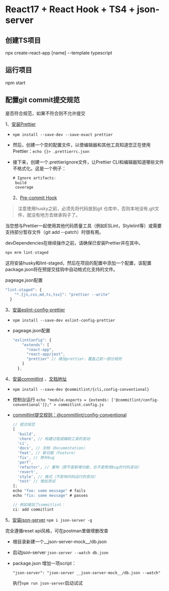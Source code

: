 # React17 + React Hook + TS4 + json-server

## 创建TS项目

npx create-react-app [name] --template typescript

## 运行项目

npm start

## 配置git commit提交规范

是否符合规范，如果不符合则不允许提交

1、[安装Prettier](https://prettier.io/docs/en/install.html)

- `npm install --save-dev --save-exact prettier`

- 然后，创建一个空的配置文件，以使编辑器和其他工具知道您正在使用Prettier：`echo {}> .prettierrc.json`

- 接下来，创建一个.prettierignore文件，让Prettier CLI和编辑器知道哪些文件不格式化。这是一个例子：

  ```js
  # Ignore artifacts:
   build
   coverage
  ```

  2、[Pre-commit Hook](https://prettier.io/docs/en/precommit.html)

> 注意使用husky之前，必须先将代码放到git 仓库中，否则本地没有.git文件，就没有地方去继承钩子了。

当您想与Prettier一起使用其他代码质量工具（例如ESLint，Stylelint等）或需要支持部分暂存文件（git add --patch）时很有用。

devDependencies在继续操作之前，请确保已安装Prettier并在其中。

```js
npx mrm lint-staged
```

这将安装husky和lint-staged，然后在项目的配置中添加一个配置，该配置package.json将在预提交挂钩中自动格式化支持的文件。

pageage.json配置

```js
"lint-staged": {
    "*.{js,css,md,ts,tsx}": "prettier --write"
  }
```

3、[安装eslint-config-prettier](https://github.com/prettier/eslint-config-prettier)

- `npm install --save-dev eslint-config-prettier`

- pageage.json配置

  ```js
  "eslintConfig": {
      "extends": [
        "react-app",
        "react-app/jest",
        "prettier" // 增加prettier，覆盖之前一部分规则
      ]
    },
  ```

4、[安装commitlint](https://github.com/conventional-changelog/commitlint) 、[文档地址](https://commitlint.js.org/#/guides-local-setup)

- `npm install --save-dev @commitlint/{cli,config-conventional}`

- 控制台运行 `echo "module.exports = {extends: ['@commitlint/config-conventional']};" > commitlint.config.js`

- [commitlint提交规则：@commitlint/config-conventional](https://github.com/conventional-changelog/commitlint/tree/master/@commitlint/config-conventional)

  ```js
  // 提交规范
  [
    'build',
    'chore', // 构建过程或辅助工具的变动
    'ci',
    'docs', // 文档（documentation）
    'feat', // 新功能（feature）
    'fix', // 修补bug
    'perf',
    'refactor', // 重构（即不是新增功能，也不是修改bug的代码变动）
    'revert',
    'style', // 格式（不影响代码运行的变动）
    'test' // 增加测试
  ];
  echo "foo: some message" # fails
  echo "fix: some message" # passes
  
  // 例如增加了commitlint：
  ci: add commitlint
  
  ```

5、[安装json-server](https://github.com/typicode/json-server)
  `npm i json-server -g`

  完全遵循reset api风格，可在postman里做增删改查

  - 根目录新建一个__json-server-mock__/db.json

  - 启动json-server `json-server --watch db.json`

  - package.json 增加一项script：

    `"json-server": "json-server __json-server-mock__/db.json --watch"`

    执行`npm run json-server`启动试试